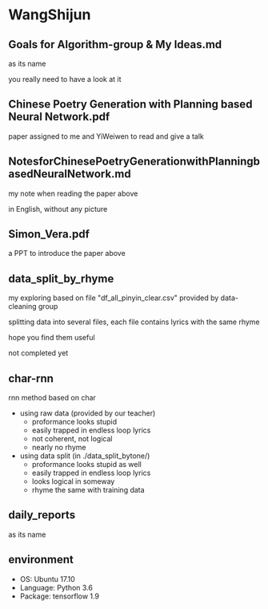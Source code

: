 # WangShijun

## Goals for Algorithm-group & My Ideas.md
as its name

you really need to have a look at it 

## Chinese Poetry Generation with Planning based Neural Network.pdf
paper assigned to me and YiWeiwen to read and give a talk

## NotesforChinesePoetryGenerationwithPlanningbasedNeuralNetwork.md
my note when reading the paper above

in English, without any picture

## Simon_Vera.pdf
a PPT to introduce the paper above

## data_split_by_rhyme
my exploring based on file "df_all_pinyin_clear.csv" provided by data-cleaning group

splitting data into several files, each file contains lyrics with the same rhyme

hope you find them useful

not completed yet

## char-rnn
rnn method based on char

- using raw data (provided by our teacher)
  - proformance looks stupid
  - easily trapped in endless loop lyrics
  - not coherent, not logical
  - nearly no rhyme
- using data split (in ./data_split_bytone/)
  - proformance looks stupid as well
  - easily trapped in endless loop lyrics
  - looks logical in someway
  - rhyme the same with training data

## daily_reports
as its name

## environment
- OS: Ubuntu 17.10
- Language: Python 3.6
- Package: tensorflow 1.9
